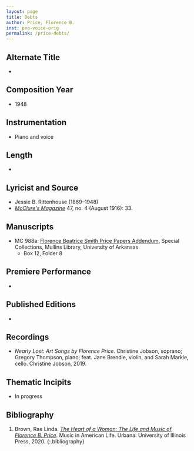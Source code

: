 ```yaml
---
layout: page
title: Debts
author: Price, Florence B.
inst: pno-voice-orig
permalink: /price-debts/
---
```


## Alternate Title
- 

## Composition Year
- 1948

## Instrumentation
- Piano and voice

## Length
- 

## Lyricist and Source
- Jessie B. Rittenhouse (1869&ndash;1948)
- [*McClure's Magazine*](https://books.google.com/books?id=3NU5AQAAMAAJ) 47, no. 4 (August 1916): 33.

## Manuscripts
- MC 988a: <a href="https://uark.as.atlas-sys.com/repositories/2/resources/1522" target="_blank">Florence Beatrice Smith Price Papers Addendum</a>, Special Collections, Mullins Library, University of Arkansas
    * Box 12, Folder 8

## Premiere Performance
- 

## Published Editions
- 

## Recordings
- *Nearly Lost: Art Songs by Florence Price.* Christine Jobson, soprano; Gregory Thompson, piano; feat. Jane Brendle, violin, and Sarah Markle, cello. Christine Jobson, 2019.

## Thematic Incipits
- In progress

## Bibliography
1. Brown, Rae Linda. <a href="https://www.worldcat.org/title/1122800180" target="_blank">*The Heart of a Woman: The Life and Music of Florence B. Price*</a>. Music in American Life. Urbana: University of Illinois Press, 2020.
{:.bibliography}
